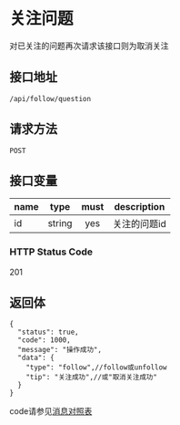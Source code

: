 # 关注问题
对已关注的问题再次请求该接口则为取消关注

## 接口地址

`/api/follow/question`

## 请求方法

```POST ```

## 接口变量

| name     | type     | must     | description |
|----------|:--------:|:--------:|:--------:|
| id  | string   | yes      | 关注的问题id   |

### HTTP Status Code

201

## 返回体

```json5
{
  "status": true,
  "code": 1000,
  "message": "操作成功",
  "data": {
    "type": "follow",//follow或unfollow
    "tip": "关注成功",//或"取消关注成功"
  }
}
``` 

code请参见[消息对照表](消息对照表.md)
